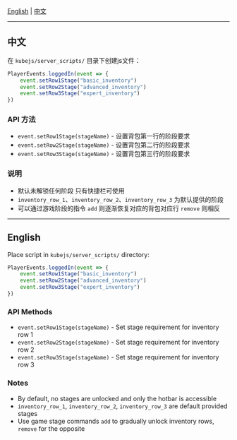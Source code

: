 [English](#english) | [中文](#中文)

---

## 中文

在 `kubejs/server_scripts/` 目录下创建js文件：

```javascript
PlayerEvents.loggedIn(event => {
    event.setRow1Stage("basic_inventory")
    event.setRow2Stage("advanced_inventory")
    event.setRow3Stage("expert_inventory")
})
```

### API 方法

- `event.setRow1Stage(stageName)` - 设置背包第一行的阶段要求
- `event.setRow2Stage(stageName)` - 设置背包第二行的阶段要求
- `event.setRow3Stage(stageName)` - 设置背包第三行的阶段要求

### 说明

- 默认未解锁任何阶段 只有快捷栏可使用
- `inventory_row_1`、`inventory_row_2`、`inventory_row_3` 为默认提供的阶段
- 可以通过游戏阶段的指令 `add` 则逐渐恢复对应的背包对应行 `remove` 则相反

---

## English

Place script in `kubejs/server_scripts/` directory:

```javascript
PlayerEvents.loggedIn(event => {
    event.setRow1Stage("basic_inventory")
    event.setRow2Stage("advanced_inventory")
    event.setRow3Stage("expert_inventory")
})
```

### API Methods

- `event.setRow1Stage(stageName)` - Set stage requirement for inventory row 1
- `event.setRow2Stage(stageName)` - Set stage requirement for inventory row 2  
- `event.setRow3Stage(stageName)` - Set stage requirement for inventory row 3

### Notes

- By default, no stages are unlocked and only the hotbar is accessible
- `inventory_row_1`, `inventory_row_2`, `inventory_row_3` are default provided stages
- Use game stage commands `add` to gradually unlock inventory rows, `remove` for the opposite
